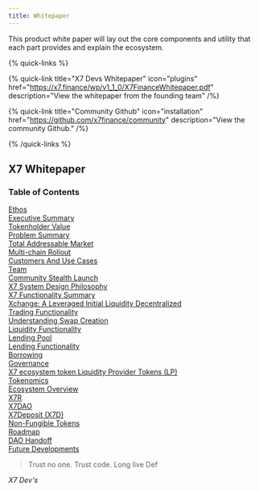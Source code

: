 ```yaml
---
title: Whitepaper
---
```


This product white paper will lay out the core components and utility that each part provides and explain the ecosystem.

{% quick-links %}

{% quick-link title="X7 Devs Whitepaper" icon="plugins" href="https://x7.finance/wp/v1_1_0/X7FinanceWhitepaper.pdf" description="View the whitepaper from the founding team" /%}

{% quick-link title="Community Github" icon="installation" href="https://github.com/x7finance/community" description="View the community Github." /%}

{% /quick-links %}

## X7 Whitepaper

### Table of Contents

[Ethos](/whitepaper/ethos)\
[Executive Summary](/whitepaper/executive-summary)\
[Tokenholder Value](/whitepaper/tokenholder-value)\
[Problem Summary](/whitepaper/problem-summary)\
[Total Addressable Market](/whitepaper/total-addressable-market)\
[Multi-chain Rollout](/whitepaper/multi-chain-rollout)\
[Customers And Use Cases](/whitepaper/customers-and-use-cases)\
[Team](/whitepaper/team)\
[Community Stealth Launch](/whitepaper/community-stealth-launch)\
[X7 System Design Philosophy](/whitepaper/x7-system-design-philosophy)\
[X7 Functionality Summary](/whitepaper/x7-functionality-summary)\
[Xchange: A Leveraged Initial Liquidity Decentralized](/whitepaper/xchange-a-leveraged-initial-liquidity-dex)\
[Trading Functionality](/whitepaper/trading-functionality)\
[Understanding Swap Creation](/whitepaper/understanding-swap-creation)\
[Liquidity Functionality](/whitepaper/liquidity-functionality)\
[Lending Pool](/whitepaper/lending-pool)\
[Lending Functionality](/whitepaper/lending-functionality)\
[Borrowing](/whitepaper/borrowing)\
[Governance](/whitepaper/governance)\
[X7 ecosystem token Liquidity Provider Tokens (LP)](/whitepaper/x7-ecosystem-token-liquidity-provider-tokens)\
[Tokenomics](/whitepaper/tokenomics)\
[Ecosystem Overview](/whitepaper/ecosystem-overview)\
[X7R](/whitepaper/x7r)\
[X7DAO](/whitepaper/x7dao)\
[X7Deposit (X7D)](/whitepaper/x7deposit)\
[Non-Fungible Tokens](/whitepaper/non-fungible-tokens)\
[Roadmap](/whitepaper/roadmap)\
[DAO Handoff](/whitepaper/dao-handoff)\
[Future Developments](/whitepaper/future-developments)

> Trust no one. Trust code. Long live Def

_X7 Dev's_
